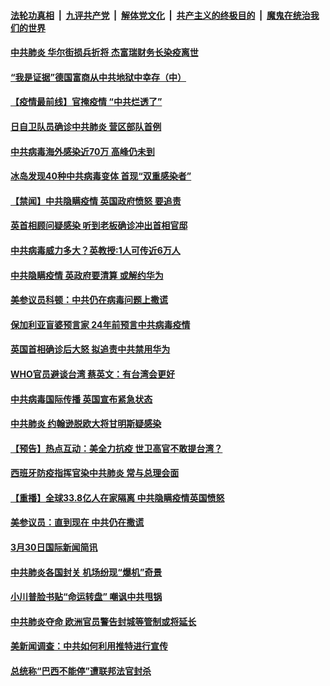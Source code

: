 ####  [法轮功真相](../../../../basic/blob/master/README.md?t=03311530) &nbsp;|&nbsp; [九评共产党](../../../../9ping.md/blob/master/README.md?t=03311530) &nbsp;|&nbsp; [解体党文化](../../../../jtdwh.md/blob/master/README.md?t=03311530)  &nbsp;|&nbsp; [共产主义的终极目的](../../../../gczydzjmd.md/blob/master/README.md?t=03311530) &nbsp;|&nbsp; [魔鬼在统治我们的世界](../../../../mgztzwmdsj.md/blob/master/README.md?t=03311530) 

#### [中共肺炎 华尔街损兵折将 杰富瑞财务长染疫离世](../pages/prog202/a102812332.md?t=03311530) 

#### [“我是证据”德国富商从中共地狱中幸存（中）](../pages/prog202/a102812324.md?t=03311530) 

#### [【疫情最前线】官掩疫情 “中共烂透了”](../pages/prog202/a102812173.md?t=03311530) 

#### [日自卫队员确诊中共肺炎 营区部队首例](../pages/prog202/a102812208.md?t=03311530) 

#### [中共病毒海外感染近70万 高峰仍未到](../pages/prog202/a102812083.md?t=03311530) 


#### [冰岛发现40种中共病毒变体 首现“双重感染者”](../pages/prog202/a102812011.md?t=03311530) 

#### [【禁闻】中共隐瞒疫情 英国政府愤怒 要追责](../pages/prog202/a102811992.md?t=03311530) 


#### [英首相顾问疑感染 听到老板确诊冲出首相官邸](../pages/prog202/a102811941.md?t=03311530) 

#### [中共病毒威力多大？英教授:1人可传近6万人](../pages/prog202/a102811901.md?t=03311530) 


#### [中共隐瞒疫情 英政府要清算 或解约华为](../pages/prog202/a102811867.md?t=03311530) 

#### [美参议员科顿：中共仍在病毒问题上撒谎](../pages/prog202/a102811869.md?t=03311530) 

#### [保加利亚盲婆预言家 24年前预言中共病毒疫情](../pages/prog202/a102811849.md?t=03311530) 

#### [英国首相确诊后大怒 拟追责中共禁用华为](../pages/prog202/a102811813.md?t=03311530) 

#### [WHO官员避谈台湾 蔡英文：有台湾会更好](../pages/prog202/a102811871.md?t=03311530) 

#### [中共病毒国际传播 英国宣布紧急状态](../pages/prog202/a102811857.md?t=03311530) 

#### [中共肺炎 约翰逊脱欧大将甘明斯疑感染](../pages/prog202/a102811827.md?t=03311530) 

#### [【预告】热点互动：美全力抗疫 世卫高官不敢提台湾？](../pages/prog202/a102811802.md?t=03311530) 

#### [西班牙防疫指挥官染中共肺炎 常与总理会面](../pages/prog202/a102811757.md?t=03311530) 

#### [【重播】全球33.8亿人在家隔离 中共隐瞒疫情英国愤怒](../pages/prog202/a102811748.md?t=03311530) 


#### [美参议员：直到现在 中共仍在撒谎](../pages/prog202/a102811660.md?t=03311530) 

#### [3月30日国际新闻简讯](../pages/prog202/a102811617.md?t=03311530) 

#### [中共肺炎各国封关 机场纷现“爆机”奇景](../pages/prog202/a102811609.md?t=03311530) 

#### [小川普脸书贴“命运转盘” 嘲讽中共甩锅](../pages/prog202/a102811615.md?t=03311530) 

#### [中共肺炎夺命 欧洲官员警告封城等管制或将延长](../pages/prog202/a102811494.md?t=03311530) 

#### [美新闻调查：中共如何利用推特进行宣传](../pages/prog202/a102811468.md?t=03311530) 

#### [总统称“巴西不能停”遭联邦法官封杀](../pages/prog202/a102811484.md?t=03311530) 

